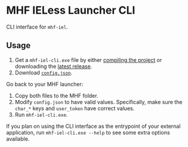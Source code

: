 # MHF IELess Launcher CLI

CLI interface for `mhf-iel`.

## Usage

1. Get a `mhf-iel-cli.exe` file by either [compiling the project](../README.md) or downloading the [latest release](https://github.com/rockisch/mhf-iel/releases/).
2. Download [`config.json`](config.json).

Go back to your MHF launcher:

1. Copy both files to the MHF folder.
2. Modify `config.json` to have valid values. Specifically, make sure the `char_*` keys and `user_token` have correct values.
3. Run `mhf-iel-cli.exe`.

If you plan on using the CLI interface as the entrypoint of your external application, run `mhf-iel-cli.exe --help` to see some extra options available.
